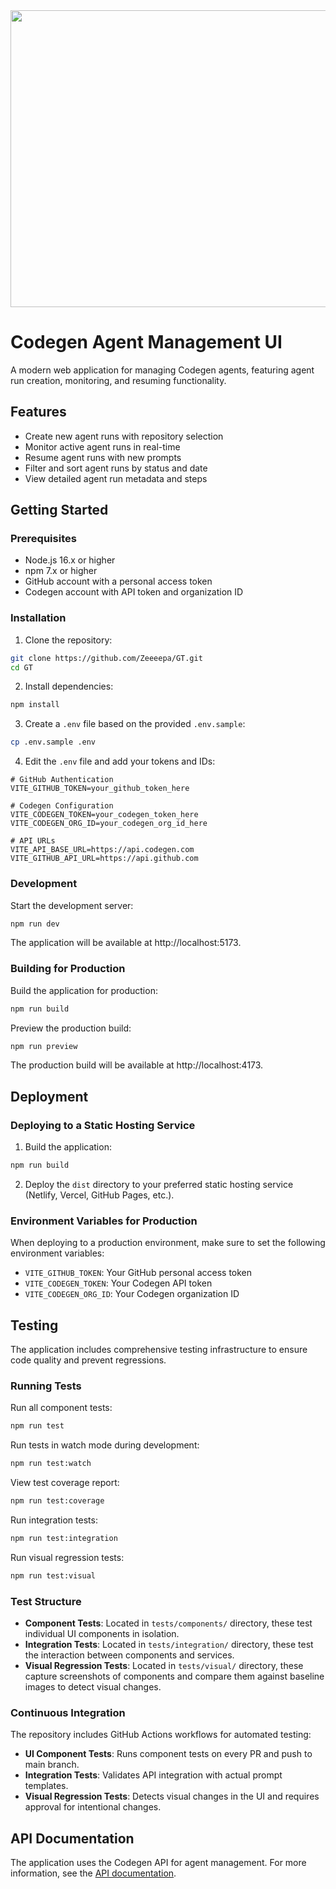 <div align="center">
<img width="1200" height="475" alt="GHBanner" src="https://github.com/user-attachments/assets/0aa67016-6eaf-458a-adb2-6e31a0763ed6" />
</div>

# Codegen Agent Management UI

A modern web application for managing Codegen agents, featuring agent run creation, monitoring, and resuming functionality.

## Features

- Create new agent runs with repository selection
- Monitor active agent runs in real-time
- Resume agent runs with new prompts
- Filter and sort agent runs by status and date
- View detailed agent run metadata and steps

## Getting Started

### Prerequisites

- Node.js 16.x or higher
- npm 7.x or higher
- GitHub account with a personal access token
- Codegen account with API token and organization ID

### Installation

1. Clone the repository:

```bash
git clone https://github.com/Zeeeepa/GT.git
cd GT
```

2. Install dependencies:

```bash
npm install
```

3. Create a `.env` file based on the provided `.env.sample`:

```bash
cp .env.sample .env
```

4. Edit the `.env` file and add your tokens and IDs:

```
# GitHub Authentication
VITE_GITHUB_TOKEN=your_github_token_here

# Codegen Configuration
VITE_CODEGEN_TOKEN=your_codegen_token_here
VITE_CODEGEN_ORG_ID=your_codegen_org_id_here

# API URLs
VITE_API_BASE_URL=https://api.codegen.com
VITE_GITHUB_API_URL=https://api.github.com
```

### Development

Start the development server:

```bash
npm run dev
```

The application will be available at http://localhost:5173.

### Building for Production

Build the application for production:

```bash
npm run build
```

Preview the production build:

```bash
npm run preview
```

The production build will be available at http://localhost:4173.

## Deployment

### Deploying to a Static Hosting Service

1. Build the application:

```bash
npm run build
```

2. Deploy the `dist` directory to your preferred static hosting service (Netlify, Vercel, GitHub Pages, etc.).

### Environment Variables for Production

When deploying to a production environment, make sure to set the following environment variables:

- `VITE_GITHUB_TOKEN`: Your GitHub personal access token
- `VITE_CODEGEN_TOKEN`: Your Codegen API token
- `VITE_CODEGEN_ORG_ID`: Your Codegen organization ID

## Testing

The application includes comprehensive testing infrastructure to ensure code quality and prevent regressions.

### Running Tests

Run all component tests:

```bash
npm run test
```

Run tests in watch mode during development:

```bash
npm run test:watch
```

View test coverage report:

```bash
npm run test:coverage
```

Run integration tests:

```bash
npm run test:integration
```

Run visual regression tests:

```bash
npm run test:visual
```

### Test Structure

- **Component Tests**: Located in `tests/components/` directory, these test individual UI components in isolation.
- **Integration Tests**: Located in `tests/integration/` directory, these test the interaction between components and services.
- **Visual Regression Tests**: Located in `tests/visual/` directory, these capture screenshots of components and compare them against baseline images to detect visual changes.

### Continuous Integration

The repository includes GitHub Actions workflows for automated testing:

- **UI Component Tests**: Runs component tests on every PR and push to main branch.
- **Integration Tests**: Validates API integration with actual prompt templates.
- **Visual Regression Tests**: Detects visual changes in the UI and requires approval for intentional changes.

## API Documentation

The application uses the Codegen API for agent management. For more information, see the [API documentation](https://docs.codegen.com/api-reference/agents/resume-agent-run).
